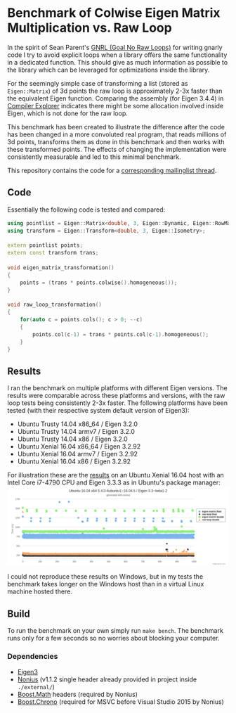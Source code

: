 # Benchmark of Colwise Eigen Matrix Multiplication vs. Raw Loop

In the spirit of Sean Parent's [GNRL (Goal No Raw Loops)](https://twitter.com/SeanParent/status/929292062087884800) for writing gnarly code I try to avoid explicit loops when a library offers the same functionality in a dedicated function. This should give as much information as possible to the library which can be leveraged for optimizations inside the library.

For the seemingly simple case of transforming a list (stored as `Eigen::Matrix`) of 3d points the raw loop is approximately 2-3x faster than the equivalent Eigen function. Comparing the assembly (for Eigen 3.4.4) in [Compiler Explorer](https://godbolt.org/g/atG6uA) indicates there might be some allocation involved inside Eigen, which is not done for the raw loop.

This benchmark has been created to illustrate the difference after the code has been changed in a more convoluted real program, that reads millions of 3d points, transforms them as done in this benchmark and then works with these transformed points. The effects of changing the implementation were consistently measurable and led to this minimal benchmark.

This repository contains the code for a [corresponding mailinglist thread](https://listengine.tuxfamily.org/lists.tuxfamily.org/eigen/2018/01/msg00013.html).

## Code

Essentially the following code is tested and compared:
```cpp
using pointlist = Eigen::Matrix<double, 3, Eigen::Dynamic, Eigen::RowMajor>;
using transform = Eigen::Transform<double, 3, Eigen::Isometry>;

extern pointlist points;
extern const transform trans;

void eigen_matrix_transformation()
{
    points = (trans * points.colwise().homogeneous());
}

void raw_loop_transformation()
{
    for(auto c = points.cols(); c > 0; --c)
    {
        points.col(c-1) = trans * points.col(c-1).homogeneous();
    }
}
```

## Results

I ran the benchmark on multiple platforms with different Eigen versions. The results were comparable across these platforms and versions, with the raw loop tests being consistently 2-3x faster. The following platforms have been tested (with their respective system default version of Eigen3):

- Ubuntu Trusty 14.04 x86_64 / Eigen 3.2.0
- Ubuntu Trusty 14.04 armv7 / Eigen 3.2.0
- Ubuntu Trusty 14.04 x86 / Eigen 3.2.0
- Ubuntu Xenial 16.04 x86_64 / Eigen 3.2.92
- Ubuntu Xenial 16.04 armv7 / Eigen 3.2.92
- Ubuntu Xenial 16.04 x86 / Eigen 3.2.92

For illustration these are the [results](results_u16_amd64_native.html) on an Ubuntu Xenial 16.04 host with an Intel Core i7-4790 CPU and Eigen 3.3.3 as in Ubuntu's package manager:
![Benchmark results on Ubuntu Xenial x86_64](results_u16_amd64_native.png)

I could not reproduce these results on Windows, but in my tests the benchmark takes longer on the Windows host than in a virtual Linux machine hosted there.

## Build

To run the benchmark on your own simply run `make bench`. The benchmark runs only for a few seconds so no worries about blocking your computer.

### Dependencies

- [Eigen3](http://eigen.tuxfamily.org)
- [Nonius](https://nonius.io/) (v1.1.2 single header already provided in project inside `./external/`)
- [Boost.Math](http://www.boost.org/doc/libs/1_66_0/libs/math/) headers (required by Nonius)
- [Boost.Chrono](http://www.boost.org/doc/libs/1_66_0/libs/chrono/) (required for MSVC before Visual Studio 2015 by Nonius)

